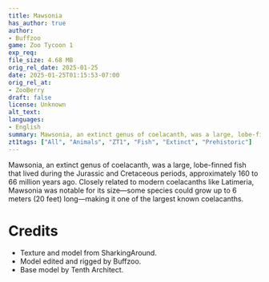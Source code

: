 ```yaml
---
title: Mawsonia
has_author: true
author: 
- Buffzoo
game: Zoo Tycoon 1
exp_req: 
file_size: 4.68 MB
orig_rel_date: 2025-01-25
date: 2025-01-25T01:15:53-07:00
orig_rel_at: 
- ZooBerry
draft: false
license: Unknown
alt_text: 
languages:
- English
summary: Mawsonia, an extinct genus of coelacanth, was a large, lobe-finned fish that lived during the Jurassic and Cretaceous periods, approximately 160 to 66 million years ago. Closely related to modern coelacanths like Latimeria, Mawsonia was notable for its size—some species could grow up to 6 meters (20 feet) long—making it one of the largest known coelacanths.
zt1tags: ["All", "Animals", "ZT1", "Fish", "Extinct", "Prehistoric"]
---
```


Mawsonia, an extinct genus of coelacanth, was a large, lobe-finned fish that lived during the Jurassic and Cretaceous periods, approximately 160 to 66 million years ago. Closely related to modern coelacanths like Latimeria, Mawsonia was notable for its size—some species could grow up to 6 meters (20 feet) long—making it one of the largest known coelacanths.

# Credits

- Texture and model from SharkingAround.
- Model edited and rigged by Buffzoo.
- Base model by Tenth Architect.